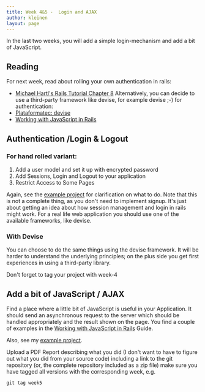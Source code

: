 ```yaml
---
title: Week 4&5 -  Login and AJAX
author: kleinen
layout: page
---
```



In the last two weeks, you will add a simple login-mechanism and add a bit of JavaScript.

## Reading
For next week, read about rolling your own authentication in rails:
* [Michael Hartl's Rails Tutorial Chapter 8](https://www.railstutorial.org/book/basic_login)
Alternatively, you can decide to use a third-party framework like devise, for example devise ;-) for
authentication:
* [Plataformatec: devise](https://github.com/plataformatec/devise)
* [Working with JavaScript in Rails](https://guides.rubyonrails.org/working_with_javascript_in_rails.html)

## Authentication /Login & Logout
### For hand rolled variant:
  1. Add a user model and set it up with encrypted password
  2. Add Sessions, Login and Logout to your application
  3. Restrict Access to Some Pages

Again, see the [example project](../../example-project/week-4) for clarification on what to do.
Note that this is not a complete thing, as you don't need to implement signup. It's just about
getting an idea about how session management and login in rails might work. For a real life web
application you should use one of the available frameworks, like devise.

### With Devise
You can choose to do the same things using the devise framework. It will be harder to
understand the underlying principles; on the plus side you get first experiences in using a
third-party library.

Don't forget to tag your project with week-4

## Add a bit of JavaScript / AJAX

Find a place where a little bit of JavaScript is useful in your Application. It should
send an asynchronous request to the server which should be handled appropriately and the
result shown on the page. You find a couple of examples in the [Working with JavaScript in Rails](https://guides.rubyonrails.org/working_with_javascript_in_rails.html) Guide.

Also, see my [example project](../../example-project/week-5).

Upload a PDF Report describing what you did (I don't want to have to figure out what
you did from your source code) including a link to the git repository (or, the
complete repository included as a zip file)
make sure you have tagged all versions with the corresponding week, e.g.

    git tag week5
